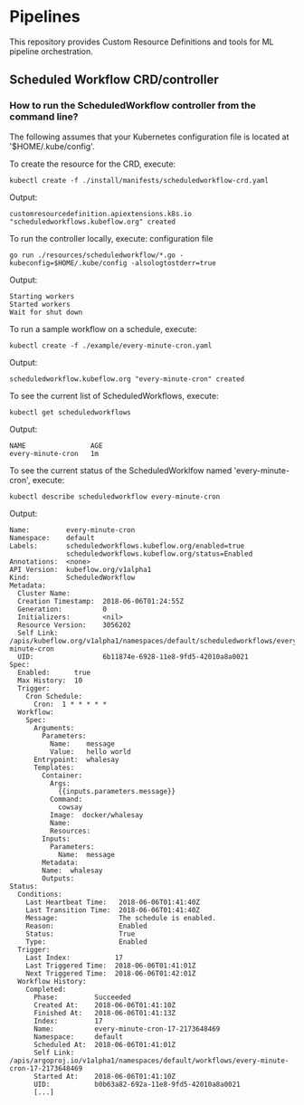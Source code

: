 # Pipelines

This repository provides Custom Resource Definitions and tools for ML pipeline orchestration. 

## Scheduled Workflow CRD/controller

### How to run the ScheduledWorkflow controller from the command line? 

The following assumes that your Kubernetes configuration file is located at '$HOME/.kube/config'.

To create the resource for the CRD, execute: 

```
kubectl create -f ./install/manifests/scheduledworkflow-crd.yaml
```

Output:

```
customresourcedefinition.apiextensions.k8s.io "scheduledworkflows.kubeflow.org" created
```

To run the controller locally, execute: 
configuration file

```
go run ./resources/scheduledworkflow/*.go -kubeconfig=$HOME/.kube/config -alsologtostderr=true
```

Output:

```
Starting workers
Started workers
Wait for shut down
```

To run a sample workflow on a schedule, execute: 

```
kubectl create -f ./example/every-minute-cron.yaml
```

Output: 

```
scheduledworkflow.kubeflow.org "every-minute-cron" created
```

To see the current list of ScheduledWorkflows, execute: 

```
kubectl get scheduledworkflows
```

Output:

```
NAME                AGE
every-minute-cron   1m
```

To see the current status of the ScheduledWorklfow named 'every-minute-cron', execute: 

```
kubectl describe scheduledworkflow every-minute-cron
```

Output:

```
Name:         every-minute-cron
Namespace:    default
Labels:       scheduledworkflows.kubeflow.org/enabled=true
              scheduledworkflows.kubeflow.org/status=Enabled
Annotations:  <none>
API Version:  kubeflow.org/v1alpha1
Kind:         ScheduledWorkflow
Metadata:
  Cluster Name:        
  Creation Timestamp:  2018-06-06T01:24:55Z
  Generation:          0
  Initializers:        <nil>
  Resource Version:    3056202
  Self Link:           /apis/kubeflow.org/v1alpha1/namespaces/default/scheduledworkflows/every-minute-cron
  UID:                 6b11874e-6928-11e8-9fd5-42010a8a0021
Spec:
  Enabled:      true
  Max History:  10
  Trigger:
    Cron Schedule:
      Cron:  1 * * * * *
  Workflow:
    Spec:
      Arguments:
        Parameters:
          Name:    message
          Value:   hello world
      Entrypoint:  whalesay
      Templates:
        Container:
          Args:
            {{inputs.parameters.message}}
          Command:
            cowsay
          Image:  docker/whalesay
          Name:   
          Resources:
        Inputs:
          Parameters:
            Name:  message
        Metadata:
        Name:  whalesay
        Outputs:
Status:
  Conditions:
    Last Heartbeat Time:   2018-06-06T01:41:40Z
    Last Transition Time:  2018-06-06T01:41:40Z
    Message:               The schedule is enabled.
    Reason:                Enabled
    Status:                True
    Type:                  Enabled
  Trigger:
    Last Index:           17
    Last Triggered Time:  2018-06-06T01:41:01Z
    Next Triggered Time:  2018-06-06T01:42:01Z
  Workflow History:
    Completed:
      Phase:         Succeeded
      Created At:    2018-06-06T01:41:10Z
      Finished At:   2018-06-06T01:41:13Z
      Index:         17
      Name:          every-minute-cron-17-2173648469
      Namespace:     default
      Scheduled At:  2018-06-06T01:41:01Z
      Self Link:     /apis/argoproj.io/v1alpha1/namespaces/default/workflows/every-minute-cron-17-2173648469
      Started At:    2018-06-06T01:41:10Z
      UID:           b0b63a82-692a-11e8-9fd5-42010a8a0021
      [...]
```
### 